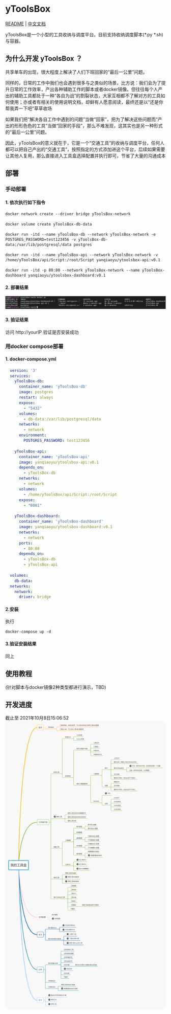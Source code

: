 # yToolsBox
[README](README_en.md) | [中文文档](README.md)

yToolsBox是一个小型的工具收纳与调度平台。目前支持收纳调度脚本(*.py *.sh)与容器。

## 为什么开发 yToolsBox ？

共享单车的出现，很大程度上解决了人们下班回家的“最后一公里”问题。

同样的，日常的工作中我们也会遇到很多与之类似的场景，比方说：我们会为了提升日常的工作效率，产出各种辅助工作的脚本或者docker镜像。但往往每个人产出的辅助工具都处于一种“各自为战”的割裂状态，大家互相都不了解对方的工具如何使用；亦或者有相关的使用说明文档，却鲜有人愿意阅读，最终还是以“还是你帮我弄一下吧”草草收场

如果我们把“解决各自工作中遇到的问题”当做“回家”，把为了解决这些问题而“产出的形形色色的工具”当做“回家的手段”，那么不难发现，这其实也是另一种形式的“最后一公里”问题。

因此，yToolsBox的意义就在于，它是一个“交通工具”的收纳与调度平台，任何人都可以把自己产出的“交通工具”，按照指定的方式添加进这个平台，后续如果需要让其他人复用，那么直接进入工具盒选择配置并执行即可，节省了大量的沟通成本

## 部署

### 手动部署

#### 1. 依次执行如下指令

```shell
docker network create --driver bridge yToolsBox-network

docker volume create yToolsBox-db-data

docker run -itd --name yToolsBox-db --network yToolsBox-network -e POSTGRES_PASSWORD=test123456 -v yToolsBox-db-data:/var/lib/postgresql/data postgres

docker run -itd --name yToolsBox-api --network yToolsBox-network -v /home/yToolsBox/api/Script:/root/Script yanqiaoyu/ytoolsbox-api:v0.1

docker run -itd -p 80:80 --network yToolsBox-network --name yToolsBox-dashboard yanqiaoyu/ytoolsbox-dashboard:v0.1
```

#### 2. 部署结果

![manu_deploy](/doc/pic/manu_deploy1.png)

#### 3. 验证结果

访问 http://yourIP 验证是否安装成功

### 用docker compose部署

#### 1. docker-compose.yml

```yaml
  version: '3'
  services:
    yToolsBox-db:
      container_name: 'yToolsBox-db'
      image: postgres
      restart: always
      expose:
        - "5432"
      volumes:
        - db-data:/var/lib/postgresql/data
      networks:
        - network
      environment:
        POSTGRES_PASSWORD: test123456

    yToolsBox-api:
      container_name: 'yToolsBox-api'
      image: yanqiaoyu/ytoolsbox-api:v0.1
      depends_on:
        - yToolsBox-db
      networks:
        - network
      volumes:
        - /home/yToolsBox/api/Script:/root/Script
      expose:
        - "8081"

    yToolsBox-dashboard:
      container_name: 'yToolsBox-dashboard'
      image: yanqiaoyu/ytoolsbox-dashboard:v0.1
      networks:
        - network
      ports:
        - 80:80
      depends_on:
        - yToolsBox-db
        - yToolsBox-api

  volumes:
    db-data:
  networks:
    network:
      driver: bridge

```

#### 2.安装

执行
```shell
docker-compose up -d
```


#### 3.验证安装结果

同上


## 使用教程

(针对脚本与docker镜像2种类型都进行演示，TBD)

## 开发进度

截止至 2021年10月8日15:06:52
![developProgress](/doc/pic/developProgress.png)